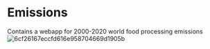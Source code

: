 # Emissions
Contains a webapp for 2000-2020 world food processing emissions
![6cf26167eccfd616e958704669d1905b](https://user-images.githubusercontent.com/60212770/232935372-27c65ac2-af5b-475b-a982-3c2473e70632.png)
